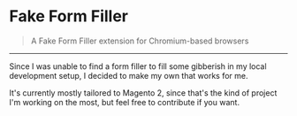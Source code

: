 # Fake Form Filler

> A Fake Form Filler extension for Chromium-based browsers

---

Since I was unable to find a form filler to fill some gibberish
in my local development setup, I decided to make my own that works
for me.

It's currently mostly tailored to Magento 2, since that's the kind
of project I'm working on the most, but feel free to contribute 
if you want.
